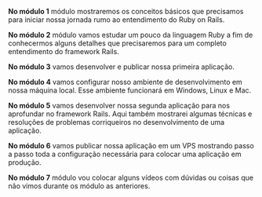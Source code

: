 <strong>No módulo 1</strong> módulo mostraremos os conceitos básicos que precisamos para iniciar nossa jornada rumo ao entendimento do Ruby on Rails.

<strong>No módulo 2</strong> módulo vamos estudar um pouco da linguagem Ruby a fim de conhecermos alguns detalhes que precisaremos para um completo entendimento do framework Rails.

<strong>No módulo 3</strong> vamos desenvolver e publicar nossa primeira aplicação.

<strong>No módulo 4</strong> vamos configurar nosso ambiente de desenvolvimento em nossa máquina local. Esse ambiente funcionará em Windows, Linux e Mac.

<strong>No módulo 5</strong> vamos desenvolver nossa segunda aplicação para nos aprofundar no framework Rails. Aqui também mostrarei algumas técnicas e resoluções de problemas corriqueiros no desenvolvimento de uma aplicação.

<strong>No módulo 6</strong> vamos publicar nossa aplicação em um VPS mostrando passo a passo toda a configuração necessária para colocar uma aplicação em produção.

<strong>No módulo 7</strong> módulo vou colocar alguns vídeos com dúvidas ou coisas que não vimos durante os módulo as anteriores.
